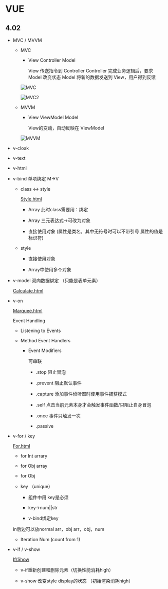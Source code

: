 # VUE

## 4.02

- MVC / MVVM

  - MVC
  
    - View Controller Model

      View 传送指令到 Controller
      Controller 完成业务逻辑后，要求 Model 改变状态
      Model 将新的数据发送到 View，用户得到反馈

    ![MVC](https://www.ruanyifeng.com/blogimg/asset/2015/bg2015020106.png)

    ![MVC2](https://www.ruanyifeng.com/blogimg/asset/2015/bg2015020107.png)

  - MVVM

    - View ViewModel Model

      View的变动，自动反映在 ViewModel

    ![MVVM](https://www.ruanyifeng.com/blogimg/asset/2015/bg2015020110.png)

- v-cloak

- v-text

- v-html

- v-bind 单项绑定 M->V

  - class <-> style

    [Style.html](Style.html)

    - Array  此时class需要用：绑定

    - Array 三元表达式->可改为对象

    - 直接使用对象 (属性是类名，其中无符号时可以不带引号 属性的值是标识符)

  - style

    - 直接使用对象

    - Array中使用多个对象

- v-model 双向数据绑定 （只能是表单元素）

  [Calculate.html](Calculate.html)

- v-on

  [Marquee.html](Marquee.html)

  Event Handling

  - Listening to Events

  - Method Event Handlers

    - Event Modifiers

      可串联

      - .stop 阻止冒泡

      - .prevent 阻止默认事件

      - .capture 添加事件侦听器时使用事件捕获模式

      - .self 点击当前元素本身才会触发事件函数/只阻止自身冒泡

      - .once 事件只触发一次

      - .passive

- v-for / key

  [For.html](For.html)

  - for Int arrary

  - for Obj array

  - for Obj

  - key （unique）

    - 组件中用 key是必须

    - key->num||str

    - v-bind绑定key

  in后边可以放normal arr，obj arr，obj，num

  - Iteration Num (count from 1)

- v-if / v-show

  [If/Show](If_Show.html)

  - v-if重新创建和删除元素（切换性能消耗high）

  - v-show 改变style display的状态 （初始渲染消耗high）
